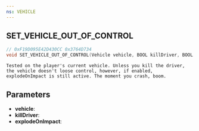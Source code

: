 ```yaml
---
ns: VEHICLE
---
```

## SET_VEHICLE_OUT_OF_CONTROL

```c
// 0xF19D095E42D430CC 0x3764D734
void SET_VEHICLE_OUT_OF_CONTROL(Vehicle vehicle, BOOL killDriver, BOOL explodeOnImpact);
```

```
Tested on the player's current vehicle. Unless you kill the driver, the vehicle doesn't loose control, however, if enabled, explodeOnImpact is still active. The moment you crash, boom.  
```

## Parameters
* **vehicle**: 
* **killDriver**: 
* **explodeOnImpact**: 

